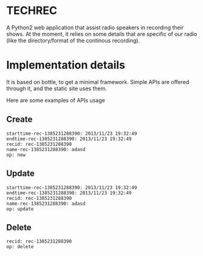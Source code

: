 TECHREC
=======

A Python2 web application that assist radio speakers in recording their shows.
At the moment, it relies on some details that are specific of our radio (like
the directory/format of the continous recording).


Implementation details
======================

It is based on bottle, to get a minimal framework. Simple APIs are offered
through it, and the static site uses them.

Here are some examples of APIs usage

Create
--------

    starttime-rec-1385231288390: 2013/11/23 19:32:49
    endtime-rec-1385231288390: 2013/11/23 19:32:49
    recid: rec-1385231288390
    name-rec-1385231288390: adasd
    op: new

Update
-------

    starttime-rec-1385231288390: 2013/11/23 19:32:49
    endtime-rec-1385231288390: 2013/11/23 19:32:49
    recid: rec-1385231288390
    name-rec-1385231288390: adasd
    op: update


Delete
------

    recid: rec-1385231288390
    op: delete
